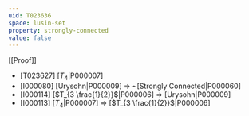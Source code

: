 ```yaml
---
uid: T023636
space: lusin-set
property: strongly-connected
value: false
---
```

[[Proof]]

* [T023627] [$T_4$|P000007]
* [I000080] [Urysohn|P000009] => ~[Strongly Connected|P000060]
* [I000114] [$T_{3 \frac{1}{2}}$|P000006] => [Urysohn|P000009]
* [I000113] [$T_4$|P000007] => [$T_{3 \frac{1}{2}}$|P000006]

